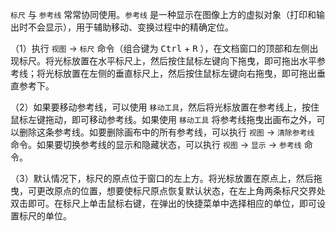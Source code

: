 `标尺` 与 `参考线` 常常协同使用。`参考线` 是一种显示在图像上方的虚拟对象（打印和输出时不会显示），用于辅助移动、变换过程中的精确定位。

（1）执行 `视图` -> `标尺` 命令（组合键为 <kbd>Ctrl</kbd> + <kbd>R</kbd> ），在文档窗口的顶部和左侧出现标尺。将光标放置在水平标尺上，然后按住鼠标左键向下拖曳，即可拖出水平参考线；将光标放置在左侧的垂直标尺上，然后按住鼠标左键向右拖曳，即可拖出垂直参考下。

（2）如果要移动参考线，可以使用 `移动工具`，然后将光标放置在参考线上，按住鼠标左键拖动，即可移动参考线。如果使用 `移动工具` 将参考线拖曳出画布之外，可以删除这条参考线。如要删除画布中的所有参考线，可以执行 `视图` -> `清除参考线` 命令。如果要切换参考线的显示和隐藏状态，可以执行 `视图` -> `显示` -> `参考线` 命令。

（3）默认情况下，标尺的原点位于窗口的左上方。将光标放置在原点上，然后拖曳，可更改原点的位置，想要使标尺原点恢复默认状态，在左上角两条标尺交界处双击即可。在标尺上单击鼠标右键，在弹出的快捷菜单中选择相应的单位，即可设置标尺的单位。